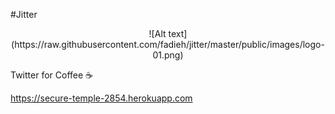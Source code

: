 #Jitter

<center>![Alt text](https://raw.githubusercontent.com/fadieh/jitter/master/public/images/logo-01.png)</center>

Twitter for Coffee :coffee:

https://secure-temple-2854.herokuapp.com